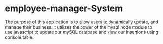 # employee-manager-System

The purpose of this application is to allow users to dynamically update, and manage their business. It utilizes the power of the mysql node module to use javascript to update our mySQL database and view our insertions using console.table.

